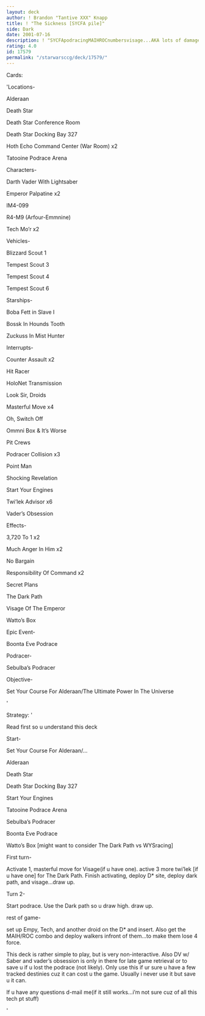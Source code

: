 ```yaml
---
layout: deck
author: ! Brandon "Tantive XXX" Knapp
title: ! "The Sickness [SYCFA pile]"
side: Dark
date: 2001-07-16
description: ! "SYCFApodracingMAIHROCnumbersvisage...AKA lots of damage"
rating: 4.0
id: 17579
permalink: "/starwarsccg/deck/17579/"
---
```

Cards: 

'Locations- 

Alderaan 

Death Star 

Death Star Conference Room 

Death Star Docking Bay 327 

Hoth Echo Command Center (War Room) x2 

Tatooine Podrace Arena 


Characters- 

Darth Vader With Lightsaber 

Emperor Palpatine x2 

IM4-099 

R4-M9 (Arfour-Emmnine) 

Tech Mo’r x2 


Vehicles- 

Blizzard Scout 1 

Tempest Scout 3 

Tempest Scout 4 

Tempest Scout 6 


Starships- 

Boba Fett in Slave I 

Bossk In Hounds Tooth 

Zuckuss In Mist Hunter 


Interrupts- 

Counter Assault x2 

Hit Racer 

HoloNet Transmission 

Look Sir, Droids 

Masterful Move x4 

Oh, Switch Off 

Ommni Box & It’s Worse 

Pit Crews 

Podracer Collision x3 

Point Man 

Shocking Revelation 

Start Your Engines 

Twi’lek Advisor x6 

Vader’s Obsession 


Effects- 

3,720 To 1 x2 

Much Anger In Him x2 

No Bargain 

Responsibility Of Command x2 

Secret Plans 

The Dark Path 

Visage Of The Emperor 

Watto’s Box 


Epic Event- 

Boonta Eve Podrace 


Podracer- 

Sebulba’s Podracer 


Objective- 

Set Your Course For Alderaan/The Ultimate Power In The Universe 



'

Strategy: '

Read first so u understand this deck 


Start- 

Set Your Course For Alderaan/... 

Alderaan 

Death Star 

Death Star Docking Bay 327 

Start Your Engines 

Tatooine Podrace Arena 

Sebulba’s Podracer 

Boonta Eve Podrace 

Watto’s Box [might want to consider The Dark Path vs WYSracing] 


First turn- 

Activate 1, masterful move for Visage(if u have one). active 3 more twi’lek [if u have one] for The Dark Path. Finish activating, deploy D* site, deploy dark path, and visage...draw up. 


Turn 2- 

Start podrace. Use the Dark path so u draw high. draw up. 


rest of game- 

set up Empy, Tech, and another droid on the D* and insert. Also get the MAIH/ROC combo and deploy walkers infront of them...to make them lose 4 force. 


This deck is rather simple to play, but is very non-interactive. Also DV w/ Saber and vader’s obsession is only in there for late game retrieval or to save u if u lost the podrace (not likely). Only use this if ur sure u have a few tracked destinies cuz it can cost u the game. Usually i never use it but save u it can.


If u have any questions d-mail me(if it still works...i’m not sure cuz of all this tech pt stuff)



'

